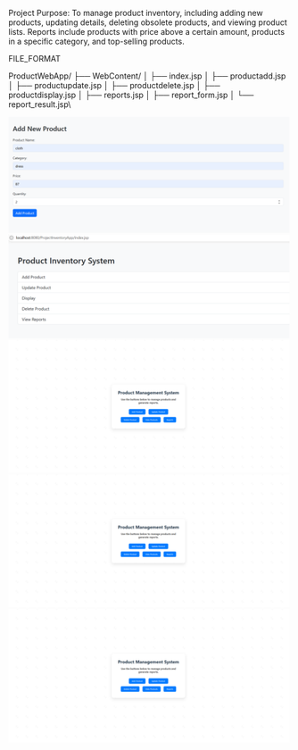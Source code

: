 Project Purpose:
To manage product inventory, including adding new products, updating details, deleting obsolete
products, and viewing product lists. Reports include products with price above a certain amount,
products in a specific category, and top-selling products.

FILE_FORMAT

ProductWebApp/
├── WebContent/
│ ├── index.jsp
│ ├── productadd.jsp
│ ├── productupdate.jsp
│ ├── productdelete.jsp
│ ├── productdisplay.jsp
│ ├── reports.jsp
│ ├── report_form.jsp
│ └── report_result.jsp\

![image alt](Output/Productadd.png.png)
![image alt](Output/index.png.png)
![image alt](https://github.com/AMITHGOWDAHM/PRODUCT_MANAGEMENT_SYSTEM/blob/main/Output/Screenshot%202025-05-29%20213352.png)
![image alt](https://github.com/AMITHGOWDAHM/PRODUCT_MANAGEMENT_SYSTEM/blob/main/Output/Screenshot%202025-05-29%20213352.png)
![image alt](https://github.com/AMITHGOWDAHM/PRODUCT_MANAGEMENT_SYSTEM/blob/main/Output/Screenshot%202025-05-29%20213352.png)


